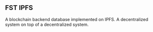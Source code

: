 ## FST IPFS

A blockchain backend database implemented on IPFS. A decentralized system on top of a decentralized system.

